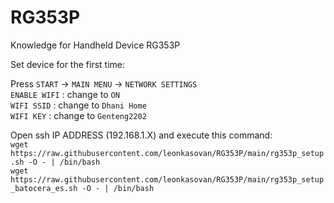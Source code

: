 # RG353P
Knowledge for Handheld Device RG353P

Set device for the first time:  

Press `START` -> `MAIN MENU` -> `NETWORK SETTINGS`  
`ENABLE WIFI` : change to `ON`  
`WIFI SSID` : change to `Dhani Home`  
`WIFI KEY` : change to `Genteng2202`  

Open ssh IP ADDRESS (192.168.1.X) and execute this command:  
`wget https://raw.githubusercontent.com/leonkasovan/RG353P/main/rg353p_setup.sh -O - | /bin/bash`  
`wget https://raw.githubusercontent.com/leonkasovan/RG353P/main/rg353p_setup_batocera_es.sh -O - | /bin/bash`
